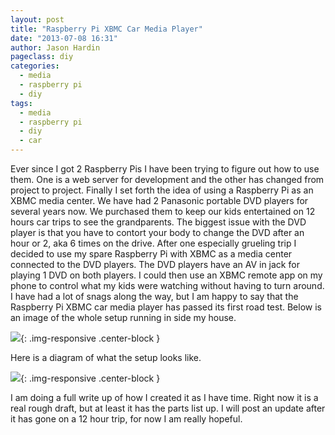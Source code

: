 ```yaml
---
layout: post
title: "Raspberry Pi XBMC Car Media Player"
date: "2013-07-08 16:31"
author: Jason Hardin
pageclass: diy
categories:
  - media
  - raspberry pi
  - diy
tags:
  - media
  - raspberry pi
  - diy
  - car
---
```

Ever since I got 2 Raspberry Pis I have been trying to figure out how to use them. One is a web server for development and the other has changed from project to project. Finally I set forth the idea of using a Raspberry Pi as an XBMC media center. We have had 2 Panasonic portable DVD players for several years now. We purchased them to keep our kids entertained on 12 hours car trips to see the grandparents. The biggest issue with the DVD player is that you have to contort your body to change the DVD after an hour or 2, aka 6 times on the drive. After one especially grueling trip I decided to use my spare Raspberry Pi with XBMC as a media center connected to the DVD players. The DVD players have an AV in jack for playing 1 DVD on both players. I could then use an XBMC remote app on my phone to control what my kids were watching without having to turn around. I have had a lot of snags along the way, but I am happy to say that the Raspberry Pi XBMC car media player has passed its first road test. Below is an image of the whole setup running in side my house.

![]({{site.url}}/media/IMG_3878.jpg){: .img-responsive  .center-block }

Here is a diagram of what the setup looks like.

![]({{site.url}}/media/RPICarMediaCenterDeviceConnections.svg){: .img-responsive  .center-block }

I am doing a full write up of how I created it as I have time. Right now it is a real rough draft, but at least it has the parts list up. I will post an update after it has gone on a 12 hour trip, for now I am really hopeful.

